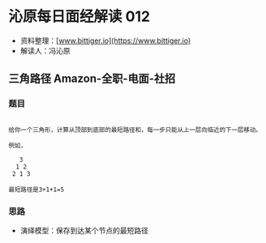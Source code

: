 # 沁原每日面经解读 012

- 资料整理：[www.bittiger.io](https://www.bittiger.io)
- 解读人：冯沁原

## 三角路径 Amazon-全职-电面-社招

### 题目

```

给你一个三角形，计算从顶部到底部的最短路径和，每一步只能从上一层向临近的下一层移动。

例如，

   3
  1 2
 2 1 3

最短路径是3+1+1=5

```
### 思路

- 演绎模型：保存到达某个节点的最短路径
